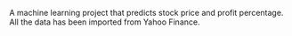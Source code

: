 A machine learning project that predicts stock price and profit percentage. All the data has been imported from Yahoo Finance.
